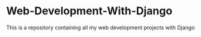 # Web-Development-With-Django
This is a repository containing all my web development projects with Django
